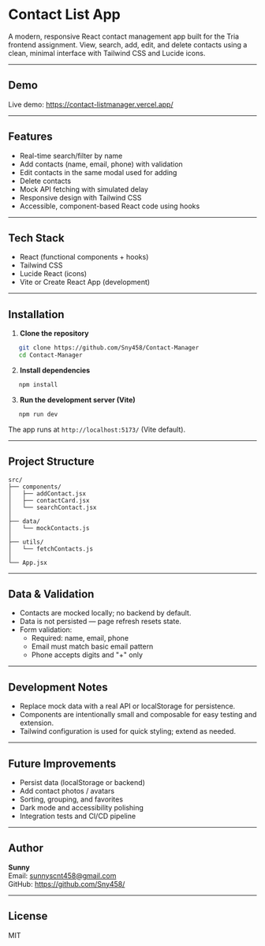 # Contact List App

A modern, responsive React contact management app built for the Tria frontend assignment. View, search, add, edit, and delete contacts using a clean, minimal interface with Tailwind CSS and Lucide icons.

---

## Demo

Live demo: https://contact-listmanager.vercel.app/

---

## Features

- Real-time search/filter by name
- Add contacts (name, email, phone) with validation
- Edit contacts in the same modal used for adding
- Delete contacts
- Mock API fetching with simulated delay
- Responsive design with Tailwind CSS
- Accessible, component-based React code using hooks

---

## Tech Stack

- React (functional components + hooks)
- Tailwind CSS
- Lucide React (icons)
- Vite or Create React App (development)

---

## Installation

1. **Clone the repository**
```bash
   git clone https://github.com/Sny458/Contact-Manager
   cd Contact-Manager
```

2. **Install dependencies**
```bash
   npm install
```

3. **Run the development server (Vite)**
```bash
   npm run dev
```

The app runs at `http://localhost:5173/` (Vite default).

---

## Project Structure
```
src/
├── components/
│   ├── addContact.jsx
│   ├── contactCard.jsx
│   └── searchContact.jsx
│
├── data/
│   └── mockContacts.js
│
├── utils/
│   └── fetchContacts.js
│
└── App.jsx
```

---

## Data & Validation

- Contacts are mocked locally; no backend by default.
- Data is not persisted — page refresh resets state.
- Form validation:
  - Required: name, email, phone
  - Email must match basic email pattern
  - Phone accepts digits and "+" only

---

## Development Notes

- Replace mock data with a real API or localStorage for persistence.
- Components are intentionally small and composable for easy testing and extension.
- Tailwind configuration is used for quick styling; extend as needed.

---

## Future Improvements

- Persist data (localStorage or backend)
- Add contact photos / avatars
- Sorting, grouping, and favorites
- Dark mode and accessibility polishing
- Integration tests and CI/CD pipeline

---

## Author

**Sunny**  
Email: sunnyscnt458@gmail.com  
GitHub: https://github.com/Sny458/

---

## License

MIT